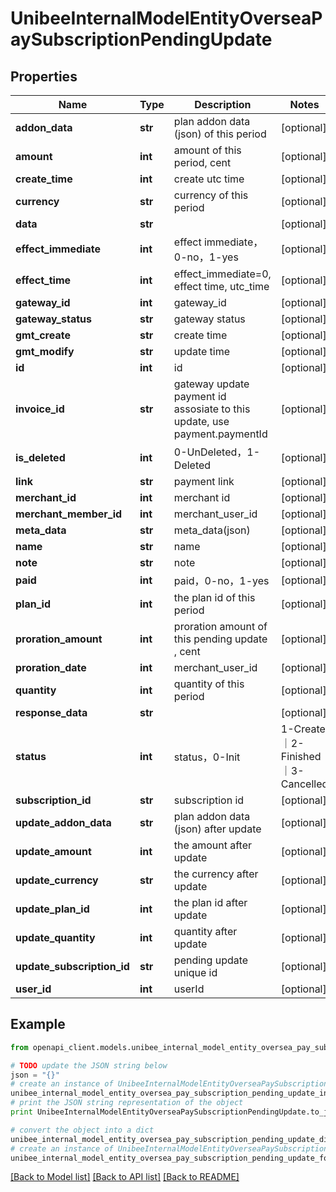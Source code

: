 # UnibeeInternalModelEntityOverseaPaySubscriptionPendingUpdate


## Properties

Name | Type | Description | Notes
------------ | ------------- | ------------- | -------------
**addon_data** | **str** | plan addon data (json) of this period | [optional] 
**amount** | **int** | amount of this period, cent | [optional] 
**create_time** | **int** | create utc time | [optional] 
**currency** | **str** | currency of this period | [optional] 
**data** | **str** |  | [optional] 
**effect_immediate** | **int** | effect immediate，0-no，1-yes | [optional] 
**effect_time** | **int** | effect_immediate&#x3D;0, effect time, utc_time | [optional] 
**gateway_id** | **int** | gateway_id | [optional] 
**gateway_status** | **str** | gateway status | [optional] 
**gmt_create** | **str** | create time | [optional] 
**gmt_modify** | **str** | update time | [optional] 
**id** | **int** | id | [optional] 
**invoice_id** | **str** | gateway update payment id assosiate to this update, use payment.paymentId | [optional] 
**is_deleted** | **int** | 0-UnDeleted，1-Deleted | [optional] 
**link** | **str** | payment link | [optional] 
**merchant_id** | **int** | merchant id | [optional] 
**merchant_member_id** | **int** | merchant_user_id | [optional] 
**meta_data** | **str** | meta_data(json) | [optional] 
**name** | **str** | name | [optional] 
**note** | **str** | note | [optional] 
**paid** | **int** | paid，0-no，1-yes | [optional] 
**plan_id** | **int** | the plan id of this period | [optional] 
**proration_amount** | **int** | proration amount of this pending update , cent | [optional] 
**proration_date** | **int** | merchant_user_id | [optional] 
**quantity** | **int** | quantity of this period | [optional] 
**response_data** | **str** |  | [optional] 
**status** | **int** | status，0-Init | 1-Create｜2-Finished｜3-Cancelled | [optional] 
**subscription_id** | **str** | subscription id | [optional] 
**update_addon_data** | **str** | plan addon data (json) after update | [optional] 
**update_amount** | **int** | the amount after update | [optional] 
**update_currency** | **str** | the currency after update | [optional] 
**update_plan_id** | **int** | the plan id after update | [optional] 
**update_quantity** | **int** | quantity after update | [optional] 
**update_subscription_id** | **str** | pending update unique id | [optional] 
**user_id** | **int** | userId | [optional] 

## Example

```python
from openapi_client.models.unibee_internal_model_entity_oversea_pay_subscription_pending_update import UnibeeInternalModelEntityOverseaPaySubscriptionPendingUpdate

# TODO update the JSON string below
json = "{}"
# create an instance of UnibeeInternalModelEntityOverseaPaySubscriptionPendingUpdate from a JSON string
unibee_internal_model_entity_oversea_pay_subscription_pending_update_instance = UnibeeInternalModelEntityOverseaPaySubscriptionPendingUpdate.from_json(json)
# print the JSON string representation of the object
print UnibeeInternalModelEntityOverseaPaySubscriptionPendingUpdate.to_json()

# convert the object into a dict
unibee_internal_model_entity_oversea_pay_subscription_pending_update_dict = unibee_internal_model_entity_oversea_pay_subscription_pending_update_instance.to_dict()
# create an instance of UnibeeInternalModelEntityOverseaPaySubscriptionPendingUpdate from a dict
unibee_internal_model_entity_oversea_pay_subscription_pending_update_form_dict = unibee_internal_model_entity_oversea_pay_subscription_pending_update.from_dict(unibee_internal_model_entity_oversea_pay_subscription_pending_update_dict)
```
[[Back to Model list]](../README.md#documentation-for-models) [[Back to API list]](../README.md#documentation-for-api-endpoints) [[Back to README]](../README.md)


